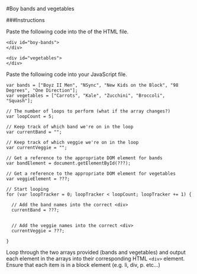 #Boy bands and vegetables

###Instructions

Paste the following code into the <body> of the HTML file.

```
<div id="boy-bands">
</div>

<div id="vegetables">
</div>
```

Paste the following code into your JavaScript file.

```
var bands = ["Boyz II Men", "NSync", "New Kids on the Block", "98 Degrees", "One Direction"];
var vegetables = ["Carrots", "Kale", "Zucchini", "Broccoli", "Squash"];

// The number of loops to perform (what if the array changes?)
var loopCount = 5;

// Keep track of which band we're on in the loop
var currentBand = "";

// Keep track of which veggie we're on in the loop
var currentVeggie = "";

// Get a reference to the appropriate DOM element for bands
var bandElement = document.getElementById(???);

// Get a reference to the appropriate DOM element for vegetables
var veggieElement = ???;

// Start looping
for (var loopTracker = 0; loopTracker < loopCount; loopTracker += 1) {

  // Add the band names into the correct <div>
  currentBand = ???;


  // Add the veggie names into the correct <div>
  currentVeggie = ???;

}
```

Loop through the two arrays provided (bands and vegetables) and output each element in the arrays into their corresponding HTML `<div>` element. Ensure that each item is in a block element (e.g. li, div, p. etc...)